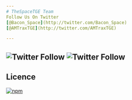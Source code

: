 ```yaml
---
# TheSpaceTGE Team
Follow Us On Twitter
[@Bacon_Space](http://twitter.com/Bacon_Space)
[@AMTraxTGE](http://twitter.com/AMTraxTGE)

---
```

![Twitter Follow](https://img.shields.io/twitter/follow/Bacon_Space.svg?style=social?style=flat-square) 
![Twitter Follow](https://img.shields.io/twitter/follow/AMTraxTGE.svg?style=social?style=flat-square)
---
Licence
---
[![npm](https://img.shields.io/npm/l/express.svg?style=flat-square)]()
